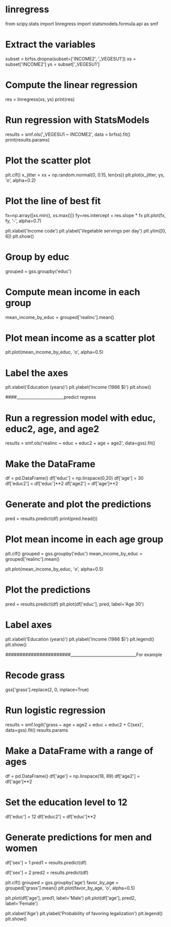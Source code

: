 # linregress

from scipy.stats import linregress
import statsmodels.formula.api as smf

# Extract the variables
subset = brfss.dropna(subset=['INCOME2', '_VEGESU1'])
xs = subset['INCOME2']
ys = subset['_VEGESU1']

# Compute the linear regression
res = linregress(xs, ys)
print(res)

# Run regression with StatsModels
results = smf.ols('_VEGESU1 ~ INCOME2', data = brfss).fit()
print(results.params)

# Plot the scatter plot
plt.clf()
x_jitter = xs + np.random.normal(0, 0.15, len(xs))
plt.plot(x_jitter, ys, 'o', alpha=0.2)

# Plot the line of best fit
fx=np.array([xs.min(), xs.max()])
fy=res.intercept + res.slope * fx
plt.plot(fx, fy, '-', alpha=0.7)

plt.xlabel('Income code')
plt.ylabel('Vegetable servings per day')
plt.ylim([0, 6])
plt.show()


# Group by educ
grouped = gss.groupby('educ')

# Compute mean income in each group
mean_income_by_educ = grouped['realinc'].mean()

# Plot mean income as a scatter plot
plt.plot(mean_income_by_educ, 'o', alpha=0.5)

# Label the axes
plt.xlabel('Education (years)')
plt.ylabel('Income (1986 $)')
plt.show()



####_______________________predict regress
# Run a regression model with educ, educ2, age, and age2
results = smf.ols('realinc ~ educ + educ2 + age + age2', data=gss).fit()

# Make the DataFrame
df = pd.DataFrame()
df['educ'] = np.linspace(0,20)
df['age'] = 30
df['educ2'] = df['educ']**2
df['age2'] = df['age']**2

# Generate and plot the predictions
pred = results.predict(df)
print(pred.head())


# Plot mean income in each age group
plt.clf()
grouped = gss.groupby('educ')
mean_income_by_educ = grouped['realinc'].mean()

plt.plot(mean_income_by_educ, 'o', alpha=0.5)

# Plot the predictions
pred = results.predict(df)
plt.plot(df['educ'], pred, label='Age 30')

# Label axes
plt.xlabel('Education (years)')
plt.ylabel('Income (1986 $)')
plt.legend()
plt.show()




#######################________________________________For example
# Recode grass
gss['grass'].replace(2, 0, inplace=True)

# Run logistic regression
results = smf.logit('grass ~ age + age2 + educ + educ2 + C(sex)', data=gss).fit()
results.params

# Make a DataFrame with a range of ages
df = pd.DataFrame()
df['age'] = np.linspace(18, 89)
df['age2'] = df['age']**2

# Set the education level to 12
df['educ'] = 12
df['educ2'] = df['educ']**2

# Generate predictions for men and women
df['sex'] = 1
pred1 = results.predict(df)

df['sex'] = 2
pred2 = results.predict(df)

plt.clf()
grouped = gss.groupby('age')
favor_by_age = grouped['grass'].mean()
plt.plot(favor_by_age, 'o', alpha=0.5)

plt.plot(df['age'], pred1, label='Male')
plt.plot(df['age'], pred2, label='Female')

plt.xlabel('Age')
plt.ylabel('Probability of favoring legalization')
plt.legend()
plt.show()
